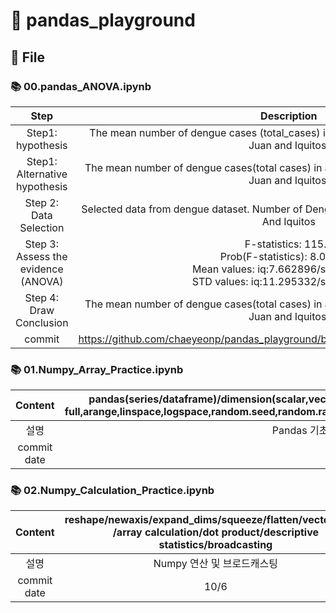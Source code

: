 # 📝 pandas_playground

## 🔗 File

### 📚 00.pandas_ANOVA.ipynb

|Step|Description|
| :-----: | :-: |
| Step1: hypothesis|The mean number of dengue cases (total_cases) in a week is equal for the cities San Juan and Iquitos. | 
| Step1: Alternative hypothesis|The mean number of dengue cases(total cases) in a week is different for the cities San Juan and Iquitos.| 
| Step 2: Data Selection|Selected data from dengue dataset. Number of Dengue Cases in each week in San Juan And Iquitos| 
|Step 3: Assess the evidence (ANOVA)|F-statistics: 115.0<br>Prob(F-statistics): 8.08e-26<br>Mean values: iq:7.662896/sj:34.185027<br>STD values: iq:11.295332/sj:51.408689|
|Step 4: Draw Conclusion|The mean number of dengue cases(total cases) in a week is different for the cities San Juan and Iquitos.| 
| commit|https://github.com/chaeyeonp/pandas_playground/blob/master/00.pandas_ANOVA.ipynb| 

### 📚 01.Numpy_Array_Practice.ipynb


|Content|pandas(series/dataframe)/dimension(scalar,vector,matrix,tensor)/terms(axis,rank,shape,size)/ndarray(zeros,ones,<br>full,arange,linspace,logspace,random.seed,random.rand,random.normal,random.randint)/order(shuffle,permutation)/reshape| 
| :-----: | :-: |
| 설명|Pandas 기초 학습 및 Numpy 데이터 구조 학습| 
| commit date|10/5| 


### 📚 02.Numpy_Calculation_Practice.ipynb

|Content|reshape/newaxis/expand_dims/squeeze/flatten/vectorization<br>/array calculation/dot product/descriptive statistics/broadcasting| 
| :-----: | :-: |
| 설명|Numpy 연산 및 브로드캐스팅| 
| commit date|10/6| 




